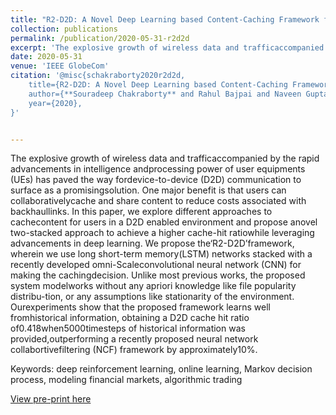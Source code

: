 ```yaml
---
title: "R2-D2D: A Novel Deep Learning based Content-Caching Framework for D2D Networks"
collection: publications
permalink: /publication/2020-05-31-r2d2d
excerpt: 'The explosive growth of wireless data and trafficaccompanied by the rapid advancements in intelligence andprocessing power of user equipments (UEs) has paved the way fordevice-to-device (D2D) communication to surface as a promisingsolution. One major benefit is that users can collaborativelycache and share content to reduce costs associated with backhaullinks. In this paper, we explore different approaches to cachecontent for users in a D2D enabled environment and propose anovel two-stacked approach to achieve a higher cache-hit ratiowhile leveraging advancements in deep learning. We propose the‘R2-D2D’framework, wherein we use long short-term memory(LSTM) networks stacked with a recently developed omni-Scaleconvolutional neural network (CNN) for making the cachingdecision. Unlike most previous works, the proposed system modelworks without any apriori knowledge like file popularity distribu-tion, or any assumptions like stationarity of the environment. Ourexperiments show that the proposed framework learns well fromhistorical information, obtaining a D2D cache hit ratio of0.418when5000timesteps of historical information was provided,outperforming a recently proposed neural network collabortivefiltering (NCF) framework by approximately10%.'
date: 2020-05-31
venue: 'IEEE GlobeCom'
citation: '@misc{schakraborty2020r2d2d,
    title={R2-D2D: A Novel Deep Learning based Content-Caching Framework for D2D Networks},
    author={**Souradeep Chakraborty** and Rahul Bajpai and Naveen Gupta},
    year={2020},
}'


---
```


The explosive growth of wireless data and trafficaccompanied by the rapid advancements in intelligence andprocessing power of user equipments (UEs) has paved the way fordevice-to-device (D2D) communication to surface as a promisingsolution. One major benefit is that users can collaborativelycache and share content to reduce costs associated with backhaullinks. In this paper, we explore different approaches to cachecontent for users in a D2D enabled environment and propose anovel two-stacked approach to achieve a higher cache-hit ratiowhile leveraging advancements in deep learning. We propose the‘R2-D2D’framework, wherein we use long short-term memory(LSTM) networks stacked with a recently developed omni-Scaleconvolutional neural network (CNN) for making the cachingdecision. Unlike most previous works, the proposed system modelworks without any apriori knowledge like file popularity distribu-tion, or any assumptions like stationarity of the environment. Ourexperiments show that the proposed framework learns well fromhistorical information, obtaining a D2D cache hit ratio of0.418when5000timesteps of historical information was provided,outperforming a recently proposed neural network collabortivefiltering (NCF) framework by approximately10%.

Keywords: deep reinforcement learning, online learning,  Markov decision process, modeling financial markets, algorithmic trading

[View pre-print here]('https://www.researchgate.net/publication/342336014_R2-D2D_A_Novel_Deep_Learning_based_Content-Caching_Framework_for_D2D_Networks')


